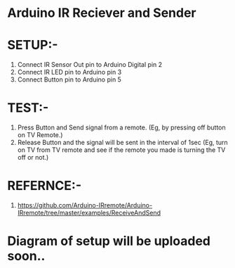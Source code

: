 # Arduino IR Reciever and Sender

# SETUP:-
1) Connect IR Sensor Out pin to Arduino Digital pin 2
2) Connect IR LED pin to Arduino pin 3
3) Connect Button pin to Arduino pin 5

# TEST:-
1) Press Button and Send signal from a remote. (Eg, by pressing off button on TV Remote.)
2) Release Button and the signal will be sent in the interval of 1sec (Eg, turn on TV from TV remote and see if the remote you made is turning the TV off or not.)

# REFERNCE:-
1) https://github.com/Arduino-IRremote/Arduino-IRremote/tree/master/examples/ReceiveAndSend

# Diagram of setup will be uploaded soon..
